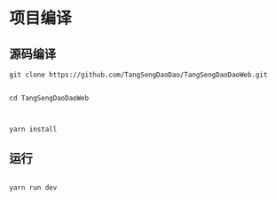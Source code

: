 # 项目编译


## 源码编译

```shell
git clone https://github.com/TangSengDaoDao/TangSengDaoDaoWeb.git

```

```shell

cd TangSengDaoDaoWeb


```

```shell

yarn install

```

## 运行

```shell

yarn run dev

```
